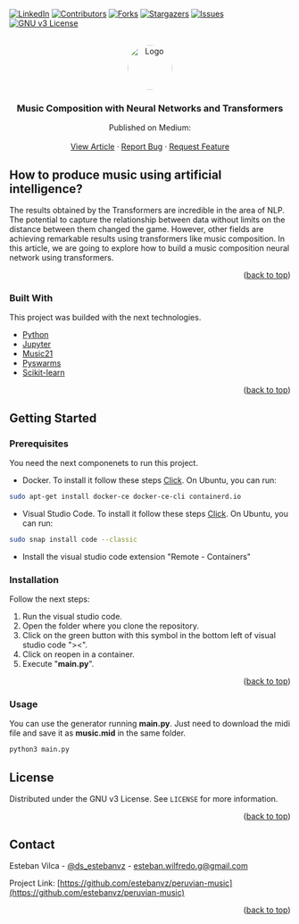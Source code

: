 <div id="top"></div>

[![LinkedIn][linkedin-shield]][linkedin-url]
[![Contributors][contributors-shield]][contributors-url]
[![Forks][forks-shield]][forks-url]
[![Stargazers][stars-shield]][stars-url]
[![Issues][issues-shield]][issues-url]
[![GNU v3 License][license-shield]][license-url]



<!-- PROJECT LOGO -->
<br />
<div align="center">
  <a href="https://github.com/estebanvz/peruvian-music/">
    <img src="https://avatars.githubusercontent.com/u/65377832?s=400&u=12c57a2350bcd69068ced71f630ca0d5559e6621&v=4)}" alt="Logo" width="80" height="80" style="border-radius:100%">
  </a>

  <h3 align="center">Music Composition with Neural Networks and Transformers
</h3>

  <p align="center">
    Published on Medium: 
    <br />
    <!-- <a href="https://github.com/estebanvz/peruvian-music"><strong>Explore the docs »</strong></a>
    <br /> -->
    <br />
    <a href="#">View Article</a>
    ·
    <a href="https://github.com/estebanvz/peruvian-music/issues">Report Bug</a>
    ·
    <a href="https://github.com/estebanvz/peruvian-music/issues">Request Feature</a>
  </p>
</div>



<!-- TABLE OF CONTENTS
<details>
  <summary>Table of Contents</summary>
  <ol>
    <li>
      <a href="#about-the-project">About The Project</a>
      <ul>
        <li><a href="#built-with">Built With</a></li>
      </ul>
    </li>
    <li>
      <a href="#getting-started">Getting Started</a>
      <ul>
        <li><a href="#prerequisites">Prerequisites</a></li>
        <li><a href="#installation">Installation</a></li>
      </ul>
    </li>
    <li><a href="#usage">Usage</a></li>
    <li><a href="#roadmap">Roadmap</a></li>
    <li><a href="#contributing">Contributing</a></li>
    <li><a href="#license">License</a></li>
    <li><a href="#contact">Contact</a></li>
    <li><a href="#acknowledgments">Acknowledgments</a></li>
  </ol>
</details> -->



<!-- ABOUT THE PROJECT -->
## How to produce music using artificial intelligence?
The results obtained by the Transformers are incredible in the area of NLP. The potential to capture the relationship between data without limits on the distance between them changed the game. However, other fields are achieving remarkable results using transformers like music composition. In this article, we are going to explore how to build a music composition neural network using transformers.
<p align="right">(<a href="#top">back to top</a>)</p>



### Built With

This project was builded with the next technologies.

* [Python](https://python.org/)
* [Jupyter](https://jupyter.org/)
* [Music21](https://web.mit.edu/music21/)
* [Pyswarms](https://pyswarms.readthedocs.io/)
* [Scikit-learn](https://scikit-learn.org/)

<p align="right">(<a href="#top">back to top</a>)</p>



<!-- GETTING STARTED -->
## Getting Started


### Prerequisites

You need the next componenets to run this project.
* Docker. To install it follow these steps [Click](https://docs.docker.com/get-docker/). 
  On Ubuntu, you can run:
```sh
sudo apt-get install docker-ce docker-ce-cli containerd.io
```
* Visual Studio Code. To install it follow these steps [Click](https://code.visualstudio.com/download). On Ubuntu, you can run:
```sh
sudo snap install code --classic
```
* Install the visual studio code extension "Remote - Containers"
### Installation

Follow the next steps:

1. Run the visual studio code.
2. Open the folder where you clone the repository.
3. Click on the green button with this symbol in the bottom left of visual studio code "><".
4. Click on reopen in a container.
5. Execute "**main.py**".
<p align="right">(<a href="#top">back to top</a>)</p>

### Usage

You can use the generator running **main.py**. Just need to download the midi file and save it as **music.mid** in the same folder.
```bash
python3 main.py
```

<!-- USAGE EXAMPLES
## Usage

Use this space to show useful examples of how a project can be used. Additional screenshots, code examples and demos work well in this space. You may also link to more resources.

_For more examples, please refer to the [Documentation](https://example.com)_

<p align="right">(<a href="#top">back to top</a>)</p>



<!-- ROADMAP -->
<!-- ## Roadmap

- [x] Add Changelog
- [x] Add back to top links
- [ ] Add Additional Templates w/ Examples
- [ ] Add "components" document to easily copy & paste sections of the readme
- [ ] Multi-language Support
    - [ ] Chinese
    - [ ] Spanish

See the [open issues](https://github.com/estebanvz/peruvian-music/issues) for a full list of proposed features (and known issues).

<p align="right">(<a href="#top">back to top</a>)</p> -->

<!-- LICENSE -->
## License

Distributed under the GNU v3 License. See `LICENSE` for more information.

<p align="right">(<a href="#top">back to top</a>)</p>



<!-- CONTACT -->
## Contact

Esteban Vilca - [@ds_estebanvz](https://twitter.com/ds_estebanvz) - [esteban.wilfredo.g@gmail.com](mailto:esteban.wilfredo.g@gmail.com)

Project Link: [https://github.com/estebanvz/peruvian-music](https://github.com/estebanvz/peruvian-music)

<p align="right">(<a href="#top">back to top</a>)</p>



<!-- MARKDOWN LINKS & IMAGES -->
<!-- https://www.markdownguide.org/basic-syntax/#reference-style-links -->
[contributors-shield]: https://img.shields.io/github/contributors/estebanvz/peruvian-music.svg
[contributors-url]: https://github.com/estebanvz/peruvian-music/graphs/contributors
[forks-shield]: https://img.shields.io/github/forks/estebanvz/peruvian-music.svg
[forks-url]: https://github.com/estebanvz/peruvian-music/network/members
[stars-shield]: https://img.shields.io/github/stars/estebanvz/peruvian-music.svg
[stars-url]: https://github.com/estebanvz/peruvian-music/stargazers
[issues-shield]: https://img.shields.io/github/issues/estebanvz/peruvian-music.svg
[issues-url]: https://github.com/estebanvz/peruvian-music/issues
[license-shield]: https://img.shields.io/github/license/estebanvz/peruvian-music.svg
[license-url]: https://github.com/estebanvz/peruvian-music/blob/main/LICENSE
[linkedin-shield]: https://img.shields.io/badge/-LinkedIn-black.svg?=linkedin&colorB=888
[linkedin-url]: https://linkedin.com/in/estebanvz
[product-screenshot]: images/screenshot.png